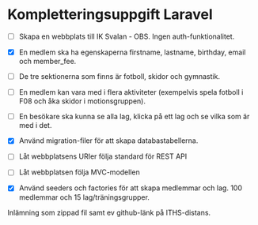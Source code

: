 # Kompletteringsuppgift Laravel

- [ ] Skapa en webbplats till IK Svalan - OBS. Ingen auth-funktionalitet.

- [x] En medlem ska ha egenskaperna firstname, lastname, birthday, email och member_fee.

- [ ] De tre sektionerna som finns är fotboll, skidor och gymnastik.

- [ ] En medlem kan vara med i flera aktiviteter (exempelvis spela fotboll i F08 och åka skidor i motionsgruppen).

- [ ] En besökare ska kunna se alla lag, klicka på ett lag och se vilka som är med i det.

- [x] Använd migration-filer för att skapa databastabellerna.

- [ ] Låt webbplatsens URIer följa standard för REST API

- [ ] Låt webbplatsen följa MVC-modellen

- [x] Använd seeders och factories för att skapa medlemmar och lag. 100 medlemmar och 15 lag/träningsgrupper.

Inlämning som zippad fil samt ev github-länk på ITHS-distans.
